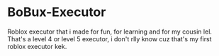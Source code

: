 # BoBux-Executor
Roblox executor that i made for fun, for learning and for my cousin lel. That's a level 4 or level 5 executor, i don't rlly know cuz that's my first roblox executor kek.
